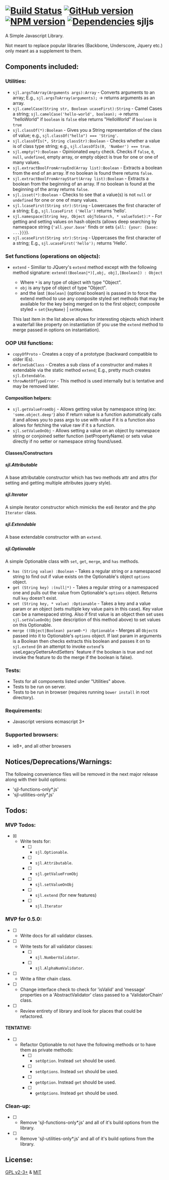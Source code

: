 [![Build Status](https://travis-ci.org/elycruz/sjljs.png)](https://travis-ci.org/elycruz/sjljs) [![GitHub version](https://badge.fury.io/gh/elycruz%2Fsjljs.svg)](http://badge.fury.io/gh/elycruz%2Fsjljs) 
[![NPM version](https://badge.fury.io/js/sjljs.svg)](http://badge.fury.io/js/sjljs)
[![Dependencies](https://david-dm.org/elycruz/sjljs.png)](https://david-dm.org/elycruz/sjljs)
sjljs
=====

A Simple Javascript Library.

Not meant to replace popular libraries (Backbone, Underscore, Jquery etc.)
only meant as a supplement to them.

## Components included:

### Utilities:
- `sjl.argsToArray(Arguments args):Array` - Converts arguments to an array;  E.g., `sjl.argsToArray(arguments);` -> returns arguments as an array.
- `sjl.camelCase(String str, Boolean ucaseFirst):String` - Camel Cases a string;  `sjl.camelCase('hello-world', boolean);` -> returns "helloWorld" if `boolean` is `false` else returns "HelloWorld" if `boolean` is `true`
- `sjl.classOf(*):Boolean` - Gives you a String representation of the class of value;  e.g., `sjl.classOf("hello") === 'String'`.
- `sjl.classOfIs(*, String classStr):Boolean` - Checks whether a value is of class type string;  e.g., `sjl.classOfIs(0, 'Number') === true`.
- `sjl.empty(*):Boolean` - Opinionated `empty` check.  Checks if `false`, `0`, `null`, `undefined`, empty array, or empty object is true for one or one of many values.
- `sjl.extractBoolFromArrayEnd(Array list):Boolean` - Extracts a boolean from the end of an array.  If no boolean is found there returns `false`.
- `sjl.extractBoolFromArrayStart(Array list):Boolean` - Extracts a boolean from the beginning of an array.  If no boolean is found at the beginning of the array returns `false`.
- `sjl.isset(*):Boolean` - Checks to see that a value(s) is not `null` or `undefined` for one or one of many values.
- `sjl.lcaseFirst(String str):String` - Lowercases the first character of a string;  E.g., `sjl.lcaseFirst ('Hello')` returns 'hello'.
- `sjl.namespace(String key, Object objToSearch, * valueToSet):*` - For getting and setting values on hash objects (allows deep searching by namespace string (`'all.your.base'` finds or sets `{all: {your: {base: ...}}}`).
- `sjl.ucaseFirst(String str):String` - Uppercases the first character of a string;  E.g., `sjl.ucaseFirst('hello');`  returns 'Hello'.

### Set functions (operations on objects):
- `extend` - Similiar to JQuery's `extend` method except with the following method signature:
`extend((Boolean|*)[,obj, obj],[Boolean]) : Object`
    - Where `*` is any type of object with type "Object".
    - `obj` is any type of object of type "Object".
    - and the last `[Boolean]` (optional boolean) is passed in to force
    the extend method to use any composite styled set methods that may be available
    for the key being merged on to the first object;  composite styled = `set{keyName}` | `setKeyName`.

    This last item in the list above allows for interesting objects which inherit a waterfall
    like property on instantiation (if you use the `extend` method to merge passed in options on instantiation).

### OOP Util functions:
- `copyOfProto` - Creates a copy of a prototype (backward compatible to older IEs).
- `defineSubClass` - Creates a sub class of a constructor and makes it extendable via the static method `extend`;  E.g., pretty much creates `sjl.Extendable`.
- `throwNotOfTypeError` - This method is used internally but is tentative and may be removed later.

#### Composition helpers:
- `sjl.getValueFromObj` - Allows getting value by namespace string (ex: `'some.object.deep'`) 
also if return value is a function automatically calls it and allows you to pass args to use with value if it is
a function also allows for fetching the value raw if it s a function.
- `sjl.setValueOnObj` - Allows setting a value on an object by namespace string or conjoined setter 
function (setPropertyName) or sets value directly if no setter or namespace string found/used.

#### Classes/Constructors

##### sjl.Attributable
A base attributable constructor which has two methods attr and attrs (for setting and getting multiple attributes jquery style).

##### sjl.Iterator
A simple iterator constructor which mimicks the es6 iterator and the php `Iterator` class.

##### sjl.Extendable
A base extendable constructor with an `extend`.

##### sjl.Optionable
A simple Optionable class with `set`, `get`, `merge`, and `has` methods.

- `has (String value) :Boolean`  - Takes a regular string or a namespaced string to find out if value exists on the Optionable's object `options` object.
- `get (String key) :(null|*)`  - Takes a regular string or a namespaced one and pulls out the value from Optionable's `options` object.  Returns null `key` doesn't exist.
- `set (String key, * value) :Optionable`  - Takes a key and a value param or an object (sets multiple key value pairs in this case).  Key value can be a namespaced string.
    Also if first value is an object then set uses `sjl.setValueOnObj` (see description of this method above) to set values on this Optionable.
- `merge ((Object|Boolean) param0-*) :Optionable` - Merges all `Object`s passed into it to Optionable's `options` object.  If last param in arguments is a Boolean
    then checks extracts this boolean and passes it on to `sjl.extend` (in an attempt to invoke `extend`'s useLegacyGettersAndSetters` feature if the boolean is true and not invoke the feature to do the merge if the boolean is false).

### Tests:
- Tests for all components listed under "Utilities" above.
- Tests to be run on server.
- Tests to be run in browser (requires running `bower install` in root directory).

### Requirements:
- Javascript versions ecmascript 3+

### Supported browsers:
- ie8+, and all other browsers

## Notices/Deprecations/Warnings:
The following convenience files will be removed in the next major release along with their build options:
- 'sjl-functions-only*.js'
- 'sjl-utilities-only*.js'

## Todos:

### MVP Todos:
- [X] - Write tests for:
    - [ ] - `sjl.Optionable`.
    - [ ] - `sjl.Attributable`.
    - [ ] - `sjl.getValueFromObj`
    - [ ] - `sjl.setValueOnObj`
    - [ ] - `sjl.extend` (for new features)
    - [ ] - `sjl.Iterator`

### MVP for 0.5.0:
- [ ] - Write docs for all validator classes.
- [ ] - Write tests for all validator classes:
    - [ ] - `sjl.NumberValidator`.
    - [ ] - `sjl.AlphaNumValidator`.
- [ ] - Write a filter chain class.
- [ ] - Change interface check to check for 'isValid' and 'message'
    properties on a 'AbstractValidator' class passed to a 'ValidatorChain' class.
- [ ] - Review entirety of library and look for places that could be refactored.

#### TENTATIVE:
- [ ] - Refactor Optionable to not have the following methods or to have them as private methods:
    - [ ] - `setOption`.  Instead `set` should be used.
    - [ ] - `setOptions`. Instead `set` should be used.
    - [ ] - `getOption`.  Instead `get` should be used.
    - [ ] - `getOptions`.  Instead `get` should be used.

### Clean-up:
- [ ] - Remove 'sjl-functions-only*.js' and all of it's build options from the library.
- [ ] - Remove 'sjl-utilities-only*.js' and all of it's build options from the library.

## License:
[GPL v2-3+](http://www.gnu.org/licenses/gpl-2.0.html "http://www.gnu.org/licenses/gpl-2.0.html") & [MIT](http://opensource.org/licenses/MIT "http://opensource.org/licenses/MIT")
